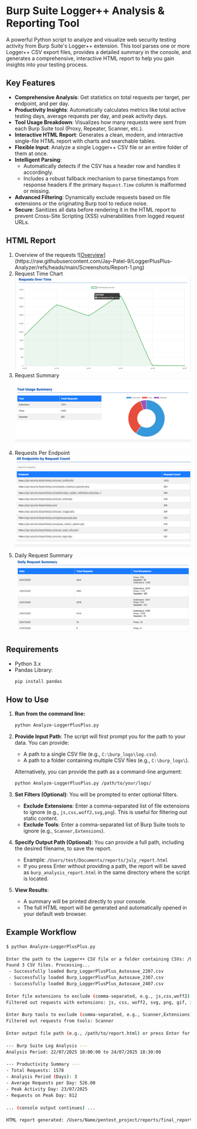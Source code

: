 # Burp Suite Logger++ Analysis & Reporting Tool

A powerful Python script to analyze and visualize web security testing activity from Burp Suite's Logger++ extension. This tool parses one or more Logger++ CSV export files, provides a detailed summary in the console, and generates a comprehensive, interactive HTML report to help you gain insights into your testing process.

## Key Features

* **Comprehensive Analysis**: Get statistics on total requests per target, per endpoint, and per day.
* **Productivity Insights**: Automatically calculates metrics like total active testing days, average requests per day, and peak activity days.
* **Tool Usage Breakdown**: Visualizes how many requests were sent from each Burp Suite tool (Proxy, Repeater, Scanner, etc.).
* **Interactive HTML Report**: Generates a clean, modern, and interactive single-file HTML report with charts and searchable tables.
* **Flexible Input**: Analyze a single Logger++ CSV file or an entire folder of them at once.
* **Intelligent Parsing**:
    * Automatically detects if the CSV has a header row and handles it accordingly.
    * Includes a robust fallback mechanism to parse timestamps from response headers if the primary `Request.Time` column is malformed or missing.
* **Advanced Filtering**: Dynamically exclude requests based on file extensions or the originating Burp tool to reduce noise.
* **Secure**: Sanitizes all data before rendering it in the HTML report to prevent Cross-Site Scripting (XSS) vulnerabilities from logged request URLs.

## HTML Report
1. Overview of the requests
![[Overview]([https://github.com/Jay-Patel-9/LoggerPlusPlus-Analyzer/tree/main/Screenshots/Report-1.png](https://raw.githubusercontent.com/Jay-Patel-9/LoggerPlusPlus-Analyzer/refs/heads/main/Screenshots/Report-1.png))](https://raw.githubusercontent.com/Jay-Patel-9/LoggerPlusPlus-Analyzer/refs/heads/main/Screenshots/Report-1.png)
2. Request Time Chart
![Request Time Chart](https://raw.githubusercontent.com/Jay-Patel-9/LoggerPlusPlus-Analyzer/refs/heads/main/Screenshots/Report-2.png)
3. Request Summary
![Request Summary](https://raw.githubusercontent.com/Jay-Patel-9/LoggerPlusPlus-Analyzer/refs/heads/main/Screenshots/Report-3.png)
4. Requests Per Endpoint
![Requests Per Endpoint](https://raw.githubusercontent.com/Jay-Patel-9/LoggerPlusPlus-Analyzer/refs/heads/main/Screenshots/Report-4.png)
5. Daily Request Summary
![Daily Request Summary](https://raw.githubusercontent.com/Jay-Patel-9/LoggerPlusPlus-Analyzer/refs/heads/main/Screenshots/Report-5.png)

## Requirements

* Python 3.x
* Pandas Library:
    ```bash
    pip install pandas
    ```

## How to Use

1.  **Run from the command line:**
    ```bash
    python Analyze-LoggerPlusPlus.py
    ```

2.  **Provide Input Path**: The script will first prompt you for the path to your data. You can provide:
    * A path to a single CSV file (e.g., `C:\burp_logs\log.csv`).
    * A path to a folder containing multiple CSV files (e.g., `C:\burp_logs\`).

    Alternatively, you can provide the path as a command-line argument:
    ```bash
    python Analyze-LoggerPlusPlus.py /path/to/your/logs/
    ```

3.  **Set Filters (Optional)**: You will be prompted to enter optional filters.
    * **Exclude Extensions**: Enter a comma-separated list of file extensions to ignore (e.g., `js,css,woff2,svg,png`). This is useful for filtering out static content.
    * **Exclude Tools**: Enter a comma-separated list of Burp Suite tools to ignore (e.g., `Scanner,Extensions`).

4.  **Specify Output Path (Optional)**: You can provide a full path, including the desired filename, to save the report.
    * Example: `/Users/test/Documents/reports/july_report.html`
    * If you press Enter without providing a path, the report will be saved as `burp_analysis_report.html` in the same directory where the script is located.

5.  **View Results**:
    * A summary will be printed directly to your console.
    * The full HTML report will be generated and automatically opened in your default web browser.

## Example Workflow

```bash
$ python Analyze-LoggerPlusPlus.py

Enter the path to the Logger++ CSV file or a folder containing CSVs: /Users/Name/pentest_project/logs/
Found 3 CSV files. Processing...
 - Successfully loaded Burp_LoggerPlusPlus_Autosave_2207.csv
 - Successfully loaded Burp_LoggerPlusPlus_Autosave_2307.csv
 - Successfully loaded Burp_LoggerPlusPlus_Autosave_2407.csv

Enter file extensions to exclude (comma-separated, e.g., js,css,woff2) or press Enter to skip: js,css,woff2,svg,png,gif,ico
Filtered out requests with extensions: js, css, woff2, svg, png, gif, ico

Enter Burp tools to exclude (comma-separated, e.g., Scanner,Extensions) or press Enter to skip: Scanner
Filtered out requests from tools: Scanner

Enter output file path (e.g., /path/to/report.html) or press Enter for default: /Users/Name/pentest_project/reports/final_report.html

--- Burp Suite Log Analysis ---
Analysis Period: 22/07/2025 10:00:00 to 24/07/2025 18:30:00

--- Productivity Summary ---
- Total Requests: 1578
- Analysis Period (Days): 3
- Average Requests per Day: 526.00
- Peak Activity Day: 23/07/2025
- Requests on Peak Day: 812

... (console output continues) ...

HTML report generated: /Users/Name/pentest_project/reports/final_report.html
